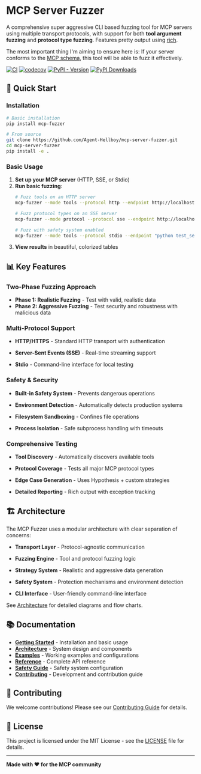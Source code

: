 # MCP Server Fuzzer

A comprehensive super aggressive CLI based fuzzing tool for MCP servers using multiple transport protocols, with support for both **tool argument fuzzing** and **protocol type fuzzing**. Features pretty output using [rich](https://github.com/Textualize/rich).

The most important thing I'm aiming to ensure here is:
If your server conforms to the [MCP schema](https://github.com/modelcontextprotocol/modelcontextprotocol/tree/main/schema), this tool will be able to fuzz it effectively.

[![CI](https://github.com/Agent-Hellboy/mcp-server-fuzzer/actions/workflows/lint.yml/badge.svg)](https://github.com/Agent-Hellboy/mcp-server-fuzzer/actions/workflows/lint.yml)
[![codecov](https://codecov.io/gh/Agent-Hellboy/mcp-server-fuzzer/graph/badge.svg?token=HZKC5V28LS)](https://codecov.io/gh/Agent-Hellboy/mcp-server-fuzzer)
[![PyPI - Version](https://img.shields.io/pypi/v/mcp-fuzzer.svg)](https://pypi.org/project/mcp-fuzzer/)
[![PyPI Downloads](https://static.pepy.tech/badge/mcp-fuzzer)](https://pepy.tech/projects/mcp-fuzzer)

## 🚀 Quick Start

### Installation

```bash
# Basic installation
pip install mcp-fuzzer

# From source
git clone https://github.com/Agent-Hellboy/mcp-server-fuzzer.git
cd mcp-server-fuzzer
pip install -e .
```

### Basic Usage

1. **Set up your MCP server** (HTTP, SSE, or Stdio)
2. **Run basic fuzzing**:
   ```bash
   # Fuzz tools on an HTTP server
   mcp-fuzzer --mode tools --protocol http --endpoint http://localhost:8000 --runs 10

   # Fuzz protocol types on an SSE server
   mcp-fuzzer --mode protocol --protocol sse --endpoint http://localhost:8000/sse --runs-per-type 5

   # Fuzz with safety system enabled
   mcp-fuzzer --mode tools --protocol stdio --endpoint "python test_server.py" --runs 5 --enable-safety-system
   ```
3. **View results** in beautiful, colorized tables

## 📊 Key Features

### Two-Phase Fuzzing Approach

- **Phase 1: Realistic Fuzzing** - Test with valid, realistic data
- **Phase 2: Aggressive Fuzzing** - Test security and robustness with malicious data

### Multi-Protocol Support

- **HTTP/HTTPS** - Standard HTTP transport with authentication

- **Server-Sent Events (SSE)** - Real-time streaming support

- **Stdio** - Command-line interface for local testing

### Safety & Security

- **Built-in Safety System** - Prevents dangerous operations

- **Environment Detection** - Automatically detects production systems

- **Filesystem Sandboxing** - Confines file operations

- **Process Isolation** - Safe subprocess handling with timeouts

### Comprehensive Testing

- **Tool Discovery** - Automatically discovers available tools

- **Protocol Coverage** - Tests all major MCP protocol types

- **Edge Case Generation** - Uses Hypothesis + custom strategies

- **Detailed Reporting** - Rich output with exception tracking

## 🏗️ Architecture

The MCP Fuzzer uses a modular architecture with clear separation of concerns:

- **Transport Layer** - Protocol-agnostic communication

- **Fuzzing Engine** - Tool and protocol fuzzing logic

- **Strategy System** - Realistic and aggressive data generation

- **Safety System** - Protection mechanisms and environment detection

- **CLI Interface** - User-friendly command-line interface

See [Architecture](architecture.md) for detailed diagrams and flow charts.

## 📚 Documentation

- **[Getting Started](getting-started.md)** - Installation and basic usage
- **[Architecture](architecture.md)** - System design and components
- **[Examples](examples.md)** - Working examples and configurations
- **[Reference](reference.md)** - Complete API reference
- **[Safety Guide](safety.md)** - Safety system configuration
- **[Contributing](contributing.md)** - Development and contribution guide

## 🤝 Contributing

We welcome contributions! Please see our [Contributing Guide](contributing.md) for details.

## 📄 License

This project is licensed under the MIT License - see the [LICENSE](https://github.com/Agent-Hellboy/mcp-server-fuzzer/blob/main/LICENSE) file for details.

---

**Made with ❤️ for the MCP community**
